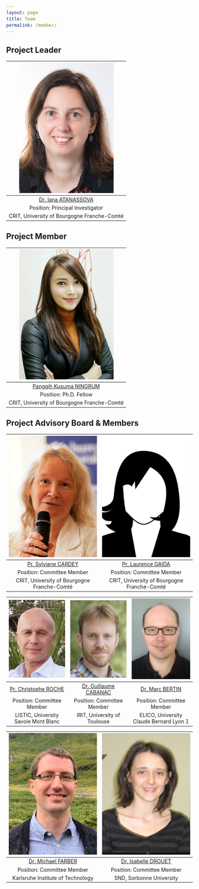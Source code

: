 ```yaml
---
layout: page
title: Team
permalink: /member/
---
```


## Project Leader

| ![Iana](/images/Iana.png)     | 
| :------:        |   
| [Dr. Iana ATANASSOVA](http://tesniere.univ-fcomte.fr/iana/) | 
| Position: Principal Investigator |
| CRIT, University of Bourgogne Franche-Comté |

## Project Member

| ![Panggih](/images/panggih.png) |
| :---:        |
| [Panggih Kusuma NINGRUM](https://ningrumdaud.github.io)   |
| Position: Ph.D. Fellow      |
| CRIT, University of Bourgogne Franche-Comté|

## Project Advisory Board & Members
| ![Sylviane](/images/Sylviane_CARDEY.png) | ![Laurence](/images/image.png)|
| :------:        |    :------:   |
| [Pr. Sylviane CARDEY](https://www.iufrance.fr/les-membres-de-liuf/membre/1289-sylviane-cardey-greenfield.html) | [Pr. Laurence GAIDA](http://crit.univ-fcomte.fr/download/labo-lhple/document/membres-du-crit/cv-des-membres/fiche-laurence-dahan-gaida.pdf)   |
| Position: Committee Member        | Position: Committee Member      |
| CRIT, University of Bourgogne Franche-Comté | CRIT, University of Bourgogne Franche-Comté|

| ![Christophe](/images/Chris.png)     | ![Marc](/images/Guillaume.png) | ![Guillaume](/images/Marc.png) |
| :---:        |    :----:   |          :---: |
| [Pr. Christophe ROCHE](https://www.univ-smb.fr/listic/en/presentation_listic/membres/enseignants-chercheurs/christophe-roche/) | [Dr. Guillaume CABANAC](https://www.irit.fr/~Guillaume.Cabanac/) | [Dr. Marc BERTIN](https://elico-recherche.msh-lse.fr/membres/marc-bertin)   |
| Position: Committee Member | Position: Committee Member        | Position: Committee Member      |
| LISTIC, University Savoie Mont Blanc| IRIT, University of Toulouse | ELICO, University Claude Bernard Lyon 1|

| ![Michael](/images/Michael_Faerber.png)     | ![Isabelle](/images/Isabelle_drouet.png) | 
| :---:        |    :----:   |
| [Dr. Michael FARBER](https://www.researchgate.net/profile/Michael_Faerber) | [Dr. Isabelle DROUET](https://lettres.sorbonne-universite.fr/sites/default/files/media/2020-04/drouet%20isabelle_sept19.pdf) |
| Position: Committee Member | Position: Committee Member        |
| Karlsruhe Institute of Technology| SND, Sorbonne University |
